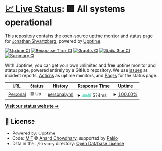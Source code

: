 # [📈 Live Status](https://shvartj.github.io/upptime): <!--live status--> **🟩 All systems operational**

This repository contains the open-source uptime monitor and status page for [Jonathan Shvartzberg](https://shvartj.github.io/upptime), powered by [Upptime](https://github.com/upptime/upptime).

[![Uptime CI](https://github.com/shvartj/upptime/workflows/Uptime%20CI/badge.svg)](https://github.com/shvartj/upptime/actions?query=workflow%3A%22Uptime+CI%22)
[![Response Time CI](https://github.com/shvartj/upptime/workflows/Response%20Time%20CI/badge.svg)](https://github.com/shvartj/upptime/actions?query=workflow%3A%22Response+Time+CI%22)
[![Graphs CI](https://github.com/shvartj/upptime/workflows/Graphs%20CI/badge.svg)](https://github.com/shvartj/upptime/actions?query=workflow%3A%22Graphs+CI%22)
[![Static Site CI](https://github.com/shvartj/upptime/workflows/Static%20Site%20CI/badge.svg)](https://github.com/shvartj/upptime/actions?query=workflow%3A%22Static+Site+CI%22)
[![Summary CI](https://github.com/shvartj/upptime/workflows/Summary%20CI/badge.svg)](https://github.com/shvartj/upptime/actions?query=workflow%3A%22Summary+CI%22)

With [Upptime](https://upptime.js.org), you can get your own unlimited and free uptime monitor and status page, powered entirely by a GitHub repository. We use [Issues](https://github.com/shvartj/upptime/issues) as incident reports, [Actions](https://github.com/shvartj/upptime/actions) as uptime monitors, and [Pages](https://shvartj.github.io/upptime) for the status page.

<!--start: status pages-->
<!-- This summary is generated by Upptime (https://github.com/upptime/upptime) -->
<!-- Do not edit this manually, your changes will be overwritten -->
<!-- prettier-ignore -->
| URL | Status | History | Response Time | Uptime |
| --- | ------ | ------- | ------------- | ------ |
| <img alt="" src="https://icons.duckduckgo.com/ip3/www.shvartzberg.com.ico" height="13"> [Personal](https://www.shvartzberg.com) | 🟩 Up | [personal.yml](https://github.com/shvartj/upptime/commits/HEAD/history/personal.yml) | <details><summary><img alt="Response time graph" src="./graphs/personal/response-time-week.png" height="20"> 574ms</summary><br><a href="https://shvartj.github.io/upptime/history/personal"><img alt="Response time 478" src="https://img.shields.io/endpoint?url=https%3A%2F%2Fraw.githubusercontent.com%2Fshvartj%2Fupptime%2FHEAD%2Fapi%2Fpersonal%2Fresponse-time.json"></a><br><a href="https://shvartj.github.io/upptime/history/personal"><img alt="24-hour response time 441" src="https://img.shields.io/endpoint?url=https%3A%2F%2Fraw.githubusercontent.com%2Fshvartj%2Fupptime%2FHEAD%2Fapi%2Fpersonal%2Fresponse-time-day.json"></a><br><a href="https://shvartj.github.io/upptime/history/personal"><img alt="7-day response time 574" src="https://img.shields.io/endpoint?url=https%3A%2F%2Fraw.githubusercontent.com%2Fshvartj%2Fupptime%2FHEAD%2Fapi%2Fpersonal%2Fresponse-time-week.json"></a><br><a href="https://shvartj.github.io/upptime/history/personal"><img alt="30-day response time 509" src="https://img.shields.io/endpoint?url=https%3A%2F%2Fraw.githubusercontent.com%2Fshvartj%2Fupptime%2FHEAD%2Fapi%2Fpersonal%2Fresponse-time-month.json"></a><br><a href="https://shvartj.github.io/upptime/history/personal"><img alt="1-year response time 478" src="https://img.shields.io/endpoint?url=https%3A%2F%2Fraw.githubusercontent.com%2Fshvartj%2Fupptime%2FHEAD%2Fapi%2Fpersonal%2Fresponse-time-year.json"></a></details> | <details><summary><a href="https://shvartj.github.io/upptime/history/personal">100.00%</a></summary><a href="https://shvartj.github.io/upptime/history/personal"><img alt="All-time uptime 98.97%" src="https://img.shields.io/endpoint?url=https%3A%2F%2Fraw.githubusercontent.com%2Fshvartj%2Fupptime%2FHEAD%2Fapi%2Fpersonal%2Fuptime.json"></a><br><a href="https://shvartj.github.io/upptime/history/personal"><img alt="24-hour uptime 100.00%" src="https://img.shields.io/endpoint?url=https%3A%2F%2Fraw.githubusercontent.com%2Fshvartj%2Fupptime%2FHEAD%2Fapi%2Fpersonal%2Fuptime-day.json"></a><br><a href="https://shvartj.github.io/upptime/history/personal"><img alt="7-day uptime 100.00%" src="https://img.shields.io/endpoint?url=https%3A%2F%2Fraw.githubusercontent.com%2Fshvartj%2Fupptime%2FHEAD%2Fapi%2Fpersonal%2Fuptime-week.json"></a><br><a href="https://shvartj.github.io/upptime/history/personal"><img alt="30-day uptime 99.96%" src="https://img.shields.io/endpoint?url=https%3A%2F%2Fraw.githubusercontent.com%2Fshvartj%2Fupptime%2FHEAD%2Fapi%2Fpersonal%2Fuptime-month.json"></a><br><a href="https://shvartj.github.io/upptime/history/personal"><img alt="1-year uptime 98.97%" src="https://img.shields.io/endpoint?url=https%3A%2F%2Fraw.githubusercontent.com%2Fshvartj%2Fupptime%2FHEAD%2Fapi%2Fpersonal%2Fuptime-year.json"></a></details>

<!--end: status pages-->

[**Visit our status website →**](https://shvartj.github.io/upptime)

## 📄 License

- Powered by: [Upptime](https://github.com/upptime/upptime)
- Code: [MIT](./LICENSE) © [Anand Chowdhary](https://anandchowdhary.com), supported by [Pabio](https://pabio.com)
- Data in the `./history` directory: [Open Database License](https://opendatacommons.org/licenses/odbl/1-0/)
